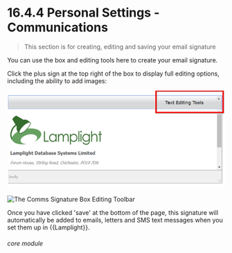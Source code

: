 #  16.4.4 Personal Settings - Communications

> This section is for creating, editing and saving your email signature

You can use the box and editing tools here to create your email signature.

Click the plus sign at the top right of the box to display full editing options, including the ability to add images: 
 
![Open Text Box Editing Toolbar](16.4.4a.png)

![The Comms Signature Box Editing Toolbar](16.4.4b.png)


Once you have clicked 'save' at the bottom of the page, this signature will automatically be added to emails, letters and SMS text messages when you set them up in {{Lamplight}}.


###### core module

